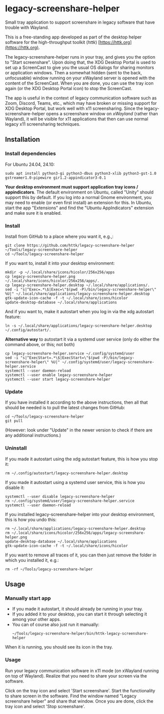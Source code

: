 # legacy-screenshare-helper

Small tray application to support screenshare in legacy software that have trouble with Wayland.

This is a free-standing app developed as part of the desktop helper software for the high-throughput toolkit (*httk*) [https://httk.org](https://httk.org).

The legacy-screenshare-helper runs in your tray, and gives you the option to "Start screenshare". Upon doing that, the XDG Desktop Portal is used to set up a ScreenCast to give you the usual OS dialogs for sharing monitors or application windows. Then a somewhat hidden (sent to the back, unfocusable) window running on your xWayland server is opened with the content of the ScreenCast. When you are done, you can use the tray icon again (or the XDG Desktop Portal icon) to stop the ScreenCast.

The app is useful in the context of legacy communication software such as Zoom, Discord, Teams, etc., which may have broken or missing support for XDG Desktop Portal, but work well with x11 screensharing. Since the legacy-screenshare-helper opens a screenshare window on *xWayland* (rather than Wayland), it will be visible for x11 applications that then can use normal legacy x11 screensharing techniques.

## Installation

### Install dependencies

For Ubuntu 24.04, 24.10:
```
sudo apt install python3-gi python3-dbus python3-xlib python3-gst-1.0 gstreamer1.0-pipewire gir1.2-appindicator3-0.1
```

**Your desktop environment must support application tray icons / appindicators**. 
The default environment on Ubuntu, called "Unity" should support this by default.
If you log into a normal Gnome environment, you may need to enable (or even first install) an extension for this.
In Ubuntu, start the app "Extensions" and find the "Ubuntu AppIndicators" extension and make sure it is enabled.


### Install
Install from GitHub to a place where you want it, e.g.,:
```
git clone https://github.com/httk/legacy-screenshare-helper ~/Tools/legacy-screenshare-helper
cd ~/Tools/legacy-screenshare-helper
```
If you want to, install it into your desktop environment:
```
mkdir -p ~/.local/share/icons/hicolor/256x256/apps
cp legacy-screenshare-helper.png ~/.local/share/icons/hicolor/256x256/apps/.
cp legacy-screenshare-helper.desktop ~/.local/share/applications/.
sed -i "s|^Exec=.*\$|Exec=\"$(pwd -P)/bin/legacy-screenshare-helper\" %U|" ~/.local/share/applications/legacy-screenshare-helper.desktop
gtk-update-icon-cache -f -t ~/.local/share/icons/hicolor
update-desktop-database ~/.local/share/applications
```
And if you want to, make it autostart when you log in via the xdg autostart feature:
```
ln -s ~/.local/share/applications/legacy-screenshare-helper.desktop ~/.config/autostart/.
```

**Alternative way** to autostart it via a systemd user service (only do either the command above, or this; not both)
```
cp legacy-screenshare-helper.service ~/.config/systemd/user
sed -i "s|^ExecStart=.*\$|ExecStart=\"$(pwd -P)/bin/legacy-screenshare-helper\" %U|" ~/.config/systemd/user/legacy-screenshare-helper.service
systemctl --user daemon-reload
systemctl --user enable legacy-screenshare-helper
systemctl --user start legacy-screenshare-helper
```

### Update

If you have installed it according to the above instructions, then all that should be needed is to pull the latest changes from GitHub:
```
cd ~/Tools/legacy-screenshare-helper
git pull
```
(However: look under "Update" in the newer version to check if there are any additional instructions.)

### Uninstall

If you made it autostart using the xdg autostart feature, this is how you stop it:
```
rm ~/.config/autostart/legacy-screenshare-helper.desktop
```

If you made it autostart using a systemd user service, this is how you disable it:
```
systemctl --user disable legacy-screenshare-helper
rm ~/.config/systemd/user/legacy-screenshare-helper.service
systemctl --user daemon-reload
```

If you installed legacy-screenshare-helper into your desktop environment, this is how you undo this:
```
rm ~/.local/share/applications/legacy-screenshare-helper.desktop
rm ~/.local/share/icons/hicolor/256x256/apps/legacy-screenshare-helper.png
update-desktop-database ~/.local/share/applications
gtk-update-icon-cache -f -t ~/.local/share/icons/hicolor
```

If you want to remove all traces of it, you can then just remove the folder in which you installed it, e.g.:
```
rm -rf ~/Tools/legacy-screenshare-helper
```

## Usage

### Manually start app

* If you made it autostart, it should already be running in your tray.
* If you added it to your desktop, you can start it through selecting it among your other apps.
* You can of course also just run it manually:
  ```
  ~/Tools/legacy-screenshare-helper/bin/httk-legacy-screenshare-helper
  ```

When it is running, you should see its icon in the tray.

### Usage

Run your legacy communication software in x11 mode (on xWayland running on top of Wayland). Realize that you need to share your screen via the software.

Click on the tray icon and select 'Start screenshare'.
Start the functionality to share screen in the software.
Find the window named "Legacy screenshare helper" and share that window.
Once you are done, click the tray icon and select 'Stop screenshare'.
